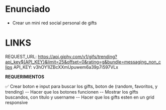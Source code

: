 # Enunciado
- Crear un mini red social personal de gifts

# LINKS
REQUEST_URL: https://api.giphy.com/v1/gifs/trending?api_key${API_KEY}&limit=25&offset=0&rating=g&bundle=messaging_non_clips
API_KEY: v3hOY1IZBcXXmUpuwem6a39p7i597VLx

**REQUERIMIENTOS**

✅ Crear boton e input para buscar los gifts, boton de (random, favoritos, y trending) 
-- Hacer que los botones funcionen
-- Mostrar los gifts buscandos, con titulo y username
-- Hacer que los gifts esten en un grid responsive
